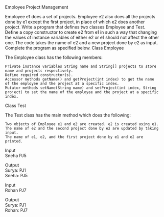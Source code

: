 Employee Project Management

Employee e1 does a set of projects. Employee e2 also does all the projects done by e1 except the first project, in place of which e2 does another project. Write a program that defines two classes Employee and Test. Define a copy constructor to create e2 from e1 in such a way that changing the values of instance variables of either e2 or e1 should not affect the other one. The code takes the name of e2 and a new project done by e2 as input. Complete the program as specified below.
Class Employee

The Employee class has the following members:

    Private instance variables String name and String[] projects to store name and projects respectively.
    Define required constructor(s).
    Accessor methods getName() and getProject(int index) to get the name of the employee and the project at a specific index.
    Mutator methods setName(String name) and setProject(int index, String project) to set the name of the employee and the project at a specific index.

Class Test

The Test class has the main method which does the following:

    Two objects of Employee e1 and e2 are created. e2 is created using e1.
    The name of e2 and the second project done by e2 are updated by taking input.
    The name of e1, e2, and the first project done by e1 and e2 are printed.

Input\
Sneha PJ5

Output\
Surya: PJ1\
Sneha: PJ5

Input\
Rohan PJ7

Output\
Surya: PJ1\
Rohan: PJ7
